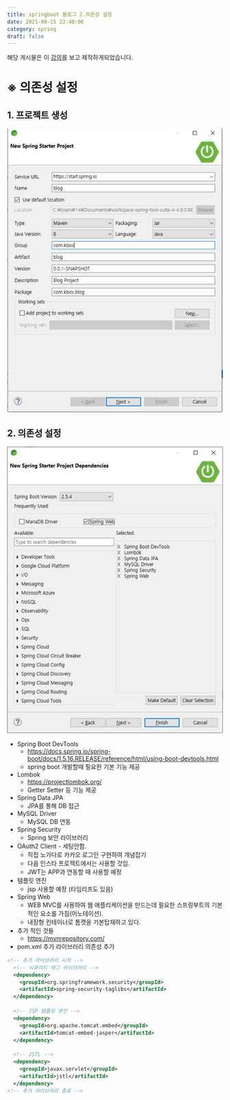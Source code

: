 ```yaml
---
title: springboot 블로그 2.의존성 설정
date: 2021-09-15 22:40:00
category: spring
draft: false
---
```


해당 게시물은 이 [강의](https://edu.goorm.io/lecture/24605/스프링부트-나만의-블로그-만들기)를 보고 제작하게되었습니다.

# ※ 의존성 설정

## 1. 프로젝트 생성

![img](./images/projectInit.PNG)

## 2. 의존성 설정

![img](./images/dependencies.png)

- Spring Boot DevTools
  - https://docs.spring.io/spring-boot/docs/1.5.16.RELEASE/reference/html/using-boot-devtools.html
  - spring boot 개발할때 필요한 기본 기능 제공
- Lombok
  - https://projectlombok.org/
  - Getter Setter 등 기능 제공
- Spring Data JPA
  - JPA를 통해 DB 접근
- MySQL Driver
  - MySQL DB 연동
- Spring Security
  - Spring 보안 라이브러리
- OAuth2 Client - 세팅안함.
  - 직접 노가다로 카카오 로그인 구현하여 개념잡기
  - 다음 인스타 프로젝트에서는 사용할 것임.
  - JWT는 APP과 연동할 때 사용할 예정
- 템플릿 엔진
  - jsp 사용할 예정 (타임리프도 있음)
- Spring Web
  - WEB MVC를 사용하여 웹 애플리케이션을 만드는데 필요한 스프링부트의 기본적인 요소를 가짐(어노테이션).
  - 내장형 컨테이너로 톰캣을 기본탑재하고 있다.
- 추가 적인 것들
  - https://mvnrepository.com/
- pom.xml 추가 라이브러리 의존성 추가

```xml
<!-- 추가 라이브러리 시작 -->
  <!-- 시큐리티 태그 라이브러리 -->
  <dependency>
    <groupId>org.springframework.security</groupId>
    <artifactId>spring-security-taglibs</artifactId>
  </dependency>

  <!-- JSP 템플릿 엔진 -->
  <dependency>
    <groupId>org.apache.tomcat.embed</groupId>
    <artifactId>tomcat-embed-jasper</artifactId>
  </dependency>

  <!-- JSTL -->
  <dependency>
    <groupId>javax.servlet</groupId>
    <artifactId>jstl</artifactId>
  </dependency>
<!-- 추가 라이브러리 종료 -->
```
